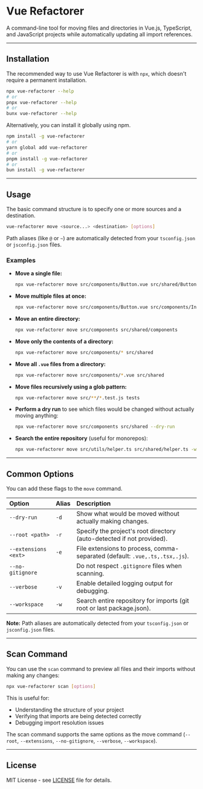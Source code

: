 # Vue Refactorer

A command-line tool for moving files and directories in Vue.js, TypeScript, and JavaScript projects while automatically updating all import references.

---

## Installation

The recommended way to use Vue Refactorer is with `npx`, which doesn't require a permanent installation.

```bash
npx vue-refactorer --help
# or
pnpx vue-refactorer --help
# or
bunx vue-refactorer --help
```

Alternatively, you can install it globally using npm.

```bash
npm install -g vue-refactorer
# or
yarn global add vue-refactorer
# or
pnpm install -g vue-refactorer
# or
bun install -g vue-refactorer
```

---

## Usage

The basic command structure is to specify one or more sources and a destination.

```bash
vue-refactorer move <source...> <destination> [options]
```

Path aliases (like `@` or `~`) are automatically detected from your `tsconfig.json` or `jsconfig.json` files.

### Examples

- **Move a single file:**

  ```bash
  npx vue-refactorer move src/components/Button.vue src/shared/Button.vue
  ```

- **Move multiple files at once:**

  ```bash
  npx vue-refactorer move src/components/Button.vue src/components/Input.vue src/shared/
  ```

- **Move an entire directory:**

  ```bash
  npx vue-refactorer move src/components src/shared/components
  ```

- **Move only the contents of a directory:**

  ```bash
  npx vue-refactorer move src/components/* src/shared
  ```

- **Move all `.vue` files from a directory:**

  ```bash
  npx vue-refactorer move src/components/*.vue src/shared
  ```

- **Move files recursively using a glob pattern:**

  ```bash
  npx vue-refactorer move src/**/*.test.js tests
  ```

- **Perform a dry run** to see which files would be changed without actually moving anything:

  ```bash
  npx vue-refactorer move src/components src/shared --dry-run
  ```

- **Search the entire repository** (useful for monorepos):

  ```bash
  npx vue-refactorer move src/utils/helper.ts src/shared/helper.ts -w
  ```

---

## Common Options

You can add these flags to the `move` command.

| Option               | Alias | Description                                                                 |
| :------------------- | :---- | :-------------------------------------------------------------------------- |
| `--dry-run`          | `-d`  | Show what would be moved without actually making changes.                   |
| `--root <path>`      | `-r`  | Specify the project's root directory (auto-detected if not provided).       |
| `--extensions <ext>` | `-e`  | File extensions to process, comma-separated (default: `.vue,.ts,.tsx,.js`). |
| `--no-gitignore`     |       | Do not respect `.gitignore` files when scanning.                            |
| `--verbose`          | `-v`  | Enable detailed logging output for debugging.                               |
| `--workspace`        | `-w`  | Search entire repository for imports (git root or last package.json).       |

**Note:** Path aliases are automatically detected from your `tsconfig.json` or `jsconfig.json` files.

---

## Scan Command

You can use the `scan` command to preview all files and their imports without making any changes:

```bash
npx vue-refactorer scan [options]
```

This is useful for:

- Understanding the structure of your project
- Verifying that imports are being detected correctly
- Debugging import resolution issues

The scan command supports the same options as the move command (`--root`, `--extensions`, `--no-gitignore`, `--verbose`, `--workspace`).

---

## License

MIT License - see [LICENSE](LICENSE) file for details.
